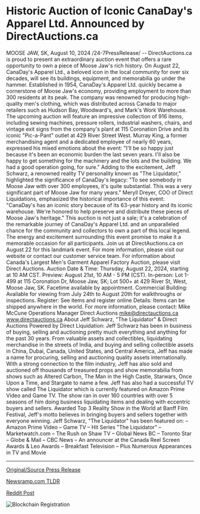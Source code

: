 # Historic Auction of Iconic CanaDay's Apparel Ltd. Announced by DirectAuctions.ca

MOOSE JAW, SK, August 10, 2024 /24-7PressRelease/ -- DirectAuctions.ca is proud to present an extraordinary auction event that offers a rare opportunity to own a piece of Moose Jaw's rich history. On August 22, CanaDay's Apparel Ltd., a beloved icon in the local community for over six decades, will see its buildings, equipment, and memorabilia go under the hammer.  Established in 1954, CanaDay's Apparel Ltd. quickly became a cornerstone of Moose Jaw's economy, providing employment to more than 300 residents at its peak. The company was renowned for producing high-quality men's clothing, which was distributed across Canada to major retailers such as Hudson Bay, Woodward's, and Mark's Work Warehouse. The upcoming auction will feature an impressive collection of 916 items, including sewing machines, pressure rollers, industrial washers, chairs, and vintage exit signs from the company's plant at 115 Coronation Drive and its iconic "Pic-a-Pant" outlet at 429 River Street West.  Murray King, a former merchandising agent and a dedicated employee of nearly 60 years, expressed his mixed emotions about the event: "I'll be so happy just because it's been an economic burden the last seven years. I'll also be happy to get something for the machinery and the lots and the building. We had a good operation going, for sure."  Adding to the excitement, Jeff Schwarz, a renowned reality TV personality known as "The Liquidator," highlighted the significance of CanaDay's legacy: "To see somebody in Moose Jaw with over 300 employees, it's quite substantial. This was a very significant part of Moose Jaw for many years."  Meryll Dreyer, COO of Direct Liquidations, emphasized the historical importance of this event: "CanaDay's has an iconic story because of its 63-year history and its iconic warehouse. We're honored to help preserve and distribute these pieces of Moose Jaw's heritage."  This auction is not just a sale; it's a celebration of the remarkable journey of CanaDay's Apparel Ltd. and an unparalleled chance for the community and collectors to own a part of this local legend. The energy and excitement surrounding this event promise to make it a memorable occasion for all participants.  Join us at  DirectAuctions.ca  on August 22 for this landmark event. For more information, please visit our website or contact our customer service team.  For information about  Canada's Largest Men's Garment Apparel Factory Auction, please visit Direct Auctions. Auction Date & Time: Thursday, August 22, 2024, starting at 10 AM CST. Preview: August 21st, 10 AM - 5 PM (CST). In-person: Lot 1-499 at 115 Coronation Dr, Moose Jaw, SK; Lot 500+ at 429 River St, West, Moose Jaw, SK. Facetime available by appointment. Commercial Building: Available for viewing from July 24th to August 20th for walkthroughs or inspections. Register: See items and register online Details: Items can be shipped anywhere in the world.  For more information, please contact: Mike McCune Operations Manager Direct Auctions mike@directauctions.ca www.directauctions.ca  About Jeff Schwarz, "The Liquidator" & Direct Auctions Powered by Direct Liquidation: Jeff Schwarz has been in business of buying, selling and auctioning pretty much everything and anything for the past 30 years. From valuable assets and collectibles, liquidating merchandise in the streets of India, and buying and selling collectible assets in China, Dubai, Canada, United States, and Central America, Jeff has made a name for procuring, selling and auctioning quality assets internationally. With a strong connection to the film industry, Jeff has also sold and auctioned off thousands of treasured props and show memorabilia from shows such as Altered Carbon, The Man in the High Castle, Starwars, Once Upon a Time, and Stargate to name a few. Jeff has also had a successful TV show called The Liquidator which is currently featured on Amazon Prime Video and Game TV. The show ran in over 160 countries with over 5 seasons of him doing business liquidating items and dealing with eccentric buyers and sellers. Awarded Top 3 Reality Show in the World at Banff Film Festival, Jeff's motto believes in bringing buyers and sellers together with everyone winning.  Jeff Schwarz, "The Liquidator" has been featured on: – Amazon Prime Video – Game TV – Hit Series "The Liquidator" – Marketwatch.com  – The Rush on Shaw TV – Global News BC – Toronto Star – Globe & Mail – CBC News – An announcer at the Canada Reel Screen Awards & Leo Awards – Breakfast Television – Plus Numerous Appearances in TV and Movie 

---

[Original/Source Press Release](https://www.24-7pressrelease.com/press-release/513301/historic-auction-of-iconic-canadays-apparel-ltd-announced-by-directauctionsca)
                    

[Newsramp.com TLDR](None) 



[Reddit Post](https://www.reddit.com/r/Business_NewsRamp/comments/1eomznp/rare_auction_event_for_canadays_apparel_ltd_in/) 



![Blockchain Registration](https://cdn.newsramp.app/24-7PressRelease/qrcode/248/10/yarneccz.webp)